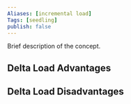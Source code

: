 ```yaml
---
Aliases: [incremental load]
Tags: [seedling]
publish: false
---
```


Brief description of the concept.

## Delta Load Advantages

## Delta Load Disadvantages